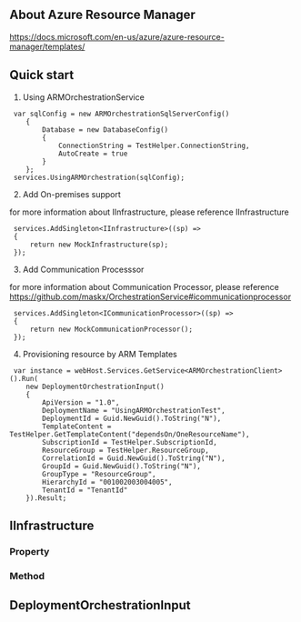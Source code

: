 ## About Azure Resource Manager
https://docs.microsoft.com/en-us/azure/azure-resource-manager/templates/

## Quick start

1. Using ARMOrchestrationService

``` CSharp
 var sqlConfig = new ARMOrchestrationSqlServerConfig()
    {
        Database = new DatabaseConfig()
        {
            ConnectionString = TestHelper.ConnectionString,
            AutoCreate = true
        }
    };
 services.UsingARMOrchestration(sqlConfig);
```

2. Add On-premises support

for more information about IInfrastructure, please reference IInfrastructure

```CSharp
 services.AddSingleton<IInfrastructure>((sp) =>
 {
     return new MockInfrastructure(sp);
 });
```

3. Add Communication Processsor

for more information about Communication Processor, please reference https://github.com/maskx/OrchestrationService#icommunicationprocessor 

```CSharp
 services.AddSingleton<ICommunicationProcessor>((sp) =>
 {
     return new MockCommunicationProcessor();
 });
```

4. Provisioning resource by ARM Templates

``` CSharp
 var instance = webHost.Services.GetService<ARMOrchestrationClient>().Run(
    new DeploymentOrchestrationInput()
    {
        ApiVersion = "1.0",
        DeploymentName = "UsingARMOrchestrationTest",
        DeploymentId = Guid.NewGuid().ToString("N"),
        TemplateContent = TestHelper.GetTemplateContent("dependsOn/OneResourceName"),
        SubscriptionId = TestHelper.SubscriptionId,
        ResourceGroup = TestHelper.ResourceGroup,
        CorrelationId = Guid.NewGuid().ToString("N"),
        GroupId = Guid.NewGuid().ToString("N"),
        GroupType = "ResourceGroup",
        HierarchyId = "001002003004005",
        TenantId = "TenantId"
    }).Result;
```


## IInfrastructure

### Property

### Method

## DeploymentOrchestrationInput


